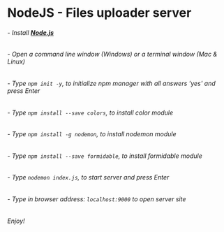 # NodeJS - Files uploader server

###### - Install [**Node.js**](https://nodejs.org/en/download/)

###### - Open a command line window (Windows) or a terminal window (Mac & Linux) 

###### - Type `npm init -y`, to initialize npm manager with all answers 'yes' and press Enter

###### - Type `npm install --save colors`, to install color module

###### - Type `npm install -g nodemon`, to install nodemon module

###### - Type `npm install --save formidable`, to install formidable module

###### - Type `nodemon index.js`, to start server and press Enter

###### - Type in browser address: `localhost:9000` to open server site

###### Enjoy!
